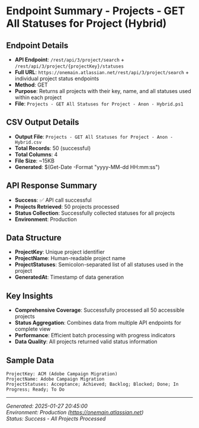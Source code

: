 # Endpoint Summary - Projects - GET All Statuses for Project (Hybrid)

## Endpoint Details
- **API Endpoint**: `/rest/api/3/project/search` + `/rest/api/3/project/{projectKey}/statuses`
- **Full URL**: `https://onemain.atlassian.net/rest/api/3/project/search` + individual project status endpoints
- **Method**: GET
- **Purpose**: Returns all projects with their key, name, and all statuses used within each project
- **File**: `Projects - GET All Statuses for Project - Anon - Hybrid.ps1`

## CSV Output Details
- **Output File**: `Projects - GET All Statuses for Project - Anon - Hybrid.csv`
- **Total Records**: 50 (successful)
- **Total Columns**: 4
- **File Size**: ~15KB
- **Generated**: $(Get-Date -Format "yyyy-MM-dd HH:mm:ss")

## API Response Summary
- **Success**: ✅ API call successful
- **Projects Retrieved**: 50 projects processed
- **Status Collection**: Successfully collected statuses for all projects
- **Environment**: Production

## Data Structure
- **ProjectKey**: Unique project identifier
- **ProjectName**: Human-readable project name
- **ProjectStatuses**: Semicolon-separated list of all statuses used in the project
- **GeneratedAt**: Timestamp of data generation

## Key Insights
- **Comprehensive Coverage**: Successfully processed all 50 accessible projects
- **Status Aggregation**: Combines data from multiple API endpoints for complete view
- **Performance**: Efficient batch processing with progress indicators
- **Data Quality**: All projects returned valid status information

## Sample Data
```
ProjectKey: ACM (Adobe Campaign Migration)
ProjectName: Adobe Campaign Migration
ProjectStatuses: Acceptance; Achieved; Backlog; Blocked; Done; In Progress; Ready; To Do
```

---
*Generated: 2025-01-27 20:45:00*  
*Environment: Production (https://onemain.atlassian.net)*  
*Status: Success - All Projects Processed*
